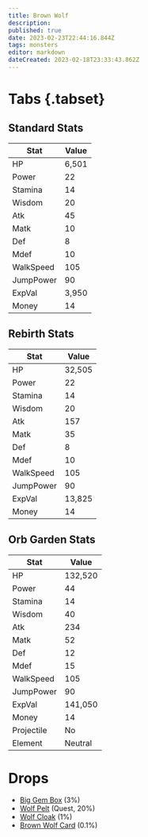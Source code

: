 ```yaml
---
title: Brown Wolf
description: 
published: true
date: 2023-02-23T22:44:16.844Z
tags: monsters
editor: markdown
dateCreated: 2023-02-18T23:33:43.862Z
---
```


# Tabs {.tabset}

## Standard Stats

|Stat|Value|
|-|-|
|HP|6,501|
|Power|22|
|Stamina|14|
|Wisdom|20|
|Atk|45|
|Matk|10|
|Def|8|
|Mdef|10|
|WalkSpeed|105|
|JumpPower|90|
|ExpVal|3,950|
|Money|14|
## Rebirth Stats

|Stat|Value|
|-|-|
|HP|32,505|
|Power|22|
|Stamina|14|
|Wisdom|20|
|Atk|157|
|Matk|35|
|Def|8|
|Mdef|10|
|WalkSpeed|105|
|JumpPower|90|
|ExpVal|13,825|
|Money|14|
## Orb Garden Stats

|Stat|Value|
|-|-|
|HP|132,520|
|Power|44|
|Stamina|14|
|Wisdom|40|
|Atk|234|
|Matk|52|
|Def|12|
|Mdef|15|
|WalkSpeed|105|
|JumpPower|90|
|ExpVal|141,050|
|Money|14|
|Projectile|No|
|Element|Neutral|

# Drops
 * [Big Gem Box](/items/big-gem-box.md) (3%)
 * [Wolf Pelt](/items/wolf-pelt.md) (Quest, 20%)
 * [Wolf Cloak](/items/wolf-cloak.md) (1%)
 * [Brown Wolf Card](/items/brown-wolf-card.md) (0.1%)
